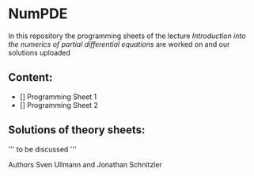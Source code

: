 # NumPDE

In this repository the programming sheets of the lecture *Introduction into the numerics of partial differential equations* are worked on and our solutions uploaded 

## Content:

- [] Programming Sheet 1
- [] Programming Sheet 2


## Solutions of theory sheets:

'''
to be discussed
'''


Authors
Sven Ullmann and Jonathan Schnitzler 
